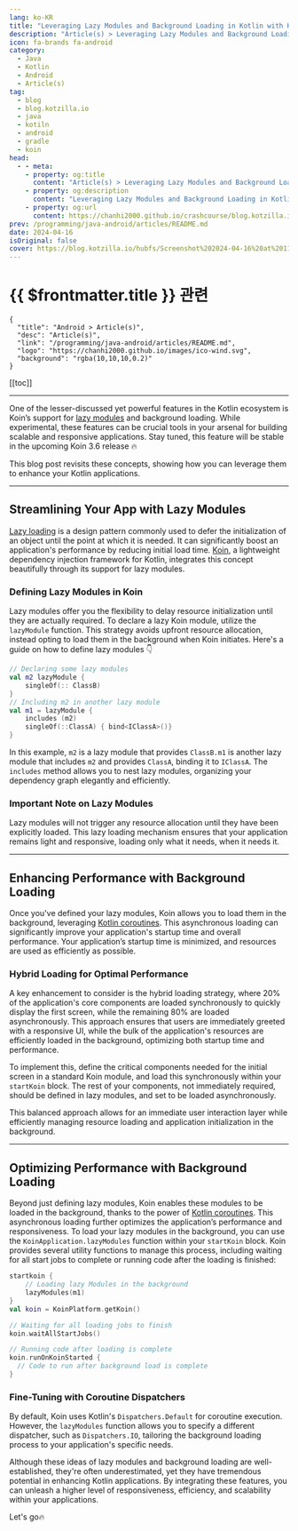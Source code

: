 ```yaml
---
lang: ko-KR
title: "Leveraging Lazy Modules and Background Loading in Kotlin with Koin"
description: "Article(s) > Leveraging Lazy Modules and Background Loading in Kotlin with Koin"
icon: fa-brands fa-android
category:
  - Java
  - Kotlin
  - Android
  - Article(s)
tag: 
  - blog
  - blog.kotzilla.io
  - java
  - kotiln
  - android
  - gradle
  - koin
head:
  - - meta:
    - property: og:title
      content: "Article(s) > Leveraging Lazy Modules and Background Loading in Kotlin with Koin"
    - property: og:description
      content: "Leveraging Lazy Modules and Background Loading in Kotlin with Koin"
    - property: og:url
      content: https://chanhi2000.github.io/crashcourse/blog.kotzilla.io/lazy-modules-in-kotlin-with-koin.html
prev: /programming/java-android/articles/README.md
date: 2024-04-16
isOriginal: false
cover: https://blog.kotzilla.io/hubfs/Screenshot%202024-04-16%20at%2011.59.30.png
---
```


# {{ $frontmatter.title }} 관련

```component VPCard
{
  "title": "Android > Article(s)",
  "desc": "Article(s)",
  "link": "/programming/java-android/articles/README.md",
  "logo": "https://chanhi2000.github.io/images/ico-wind.svg",
  "background": "rgba(10,10,10,0.2)"
}
```

[[toc]]

---

<SiteInfo
  name="Leveraging Lazy Modules and Background Loading in Kotlin with Koin"
  desc="Boost Kotlin apps with Koin's lazy modules and background loading to enhance performance and scalability, using asynchronous techniques for efficiency."
  url="https://blog.kotzilla.io/lazy-modules-in-kotlin-with-koin"
  logo="https://blog.kotzilla.io/hubfs/favicon.png"
  preview="https://blog.kotzilla.io/hubfs/Screenshot%202024-04-16%20at%2011.59.30.png"/>

One of the lesser-discussed yet powerful features in the Kotlin ecosystem is Koin’s support for [<VPIcon icon="fas fa-globe"/>lazy modules](https://insert-koin.io/docs/reference/koin-core/lazy-modules/#defining-lazy-modules-experimental) and background loading. While experimental, these features can be crucial tools in your arsenal for building scalable and responsive applications. Stay tuned, this feature will be stable in the upcoming Koin 3.6 release 🔥

This blog post revisits these concepts, showing how you can leverage them to enhance your Kotlin applications.

---

## Streamlining Your App with Lazy Modules

[<VPIcon icon="iconfont icon-kotlin"/>Lazy loading](https://kotlinlang.org/api/latest/jvm/stdlib/kotlin/lazy.html) is a design pattern commonly used to defer the initialization of an object until the point at which it is needed. It can significantly boost an application's performance by reducing initial load time. [<VPIcon icon="fas fa-globe"/>Koin](https://insert-koin.io/), a lightweight dependency injection framework for Kotlin, integrates this concept beautifully through its support for lazy modules.

### Defining Lazy Modules in Koin

Lazy modules offer you the flexibility to delay resource initialization until they are actually required. To declare a lazy Koin module, utilize the `lazyModule` function. This strategy avoids upfront resource allocation, instead opting to load them in the background when Koin initiates. Here's a guide on how to define lazy modules 👇

```kotlin
// Declaring some lazy modules
val m2 lazyModule {
    singleOf(:: ClassB)
}
// Including m2 in another lazy module
val m1 = lazyModule {
    includes (m2)
    singleOf(::ClassA) { bind<IClassA>()}
}
```

In this example, `m2` is a lazy module that provides `ClassB.m1` is another lazy module that includes `m2` and provides `ClassA`, binding it to `IClassA`. The `includes` method allows you to nest lazy modules, organizing your dependency graph elegantly and efficiently.

### Important Note on Lazy Modules

Lazy modules will not trigger any resource allocation until they have been explicitly loaded. This lazy loading mechanism ensures that your application remains light and responsive, loading only what it needs, when it needs it.

---

## Enhancing Performance with Background Loading

Once you've defined your lazy modules, Koin allows you to load them in the background, leveraging [<VPIcon icon="fas fa-globe"/>Kotlin coroutines](https://insert-koin.io/docs/reference/koin-core/lazy-modules#background-loading-with-kotlin-coroutines-experimental). This asynchronous loading can significantly improve your application's startup time and overall performance. Your application’s startup time is minimized, and resources are used as efficiently as possible.

### Hybrid Loading for Optimal Performance

A key enhancement to consider is the hybrid loading strategy, where 20% of the application's core components are loaded synchronously to quickly display the first screen, while the remaining 80% are loaded asynchronously. This approach ensures that users are immediately greeted with a responsive UI, while the bulk of the application's resources are efficiently loaded in the background, optimizing both startup time and performance.

To implement this, define the critical components needed for the initial screen in a standard Koin module, and load this synchronously within your `startKoin` block. The rest of your components, not immediately required, should be defined in lazy modules, and set to be loaded asynchronously.

This balanced approach allows for an immediate user interaction layer while efficiently managing resource loading and application initialization in the background.

---

## Optimizing Performance with Background Loading

Beyond just defining lazy modules, Koin enables these modules to be loaded in the background, thanks to the power of [<VPIcon icon="iconfont icon-kotlin"/>Kotlin coroutines](https://kotlinlang.org/docs/coroutines-overview.html). This asynchronous loading further optimizes the application’s performance and responsiveness. To load your lazy modules in the background, you can use the `KoinApplication.lazyModules` function within your `startKoin` block. Koin provides several utility functions to manage this process, including waiting for all start jobs to complete or running code after the loading is finished:

```kotlin
startkoin {
    // Loading lazy Modules in the background 
    lazyModules(m1)
}
val koin = KoinPlatform.getKoin()

// Waiting for all loading jobs to finish 
koin.waitAllStartJobs()

// Running code after loading is complete
koin.runOnKoinStarted {
  // Code to run after background load is complete
}
```

### Fine-Tuning with Coroutine Dispatchers

By default, Koin uses Kotlin's `Dispatchers.Default` for coroutine execution. However, the `lazyModules` function allows you to specify a different dispatcher, such as `Dispatchers.IO`, tailoring the background loading process to your application's specific needs.

Although these ideas of lazy modules and background loading are well-established, they're often underestimated, yet they have tremendous potential in enhancing Kotlin applications. By integrating these features, you can unleash a higher level of responsiveness, efficiency, and scalability within your applications.

Let's go🔥
